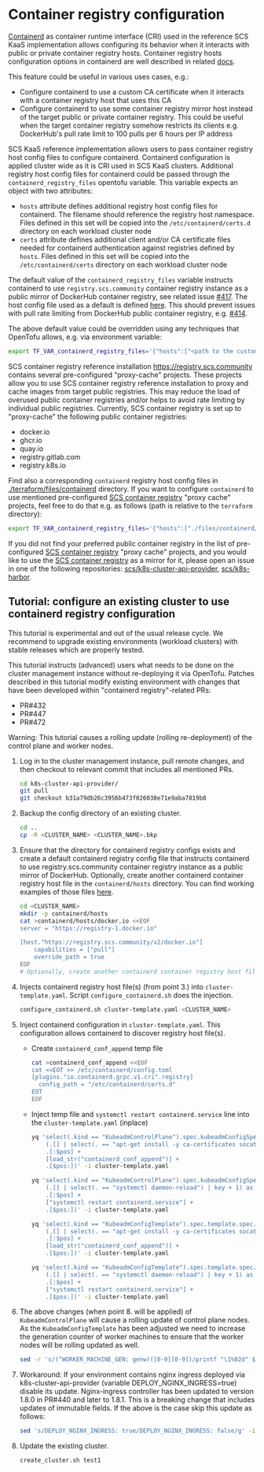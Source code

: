 # Container registry configuration

[Containerd](https://github.com/containerd/containerd) as container runtime
interface (CRI) used in the reference SCS KaaS implementation allows configuring its
behavior when it interacts with public or private container registry hosts. Container
registry hosts configuration options in containerd are well described in
related [docs](https://github.com/containerd/containerd/blob/main/docs/hosts.md).

This feature could be useful in various uses cases, e.g.:

- Configure containerd to use a custom CA certificate when it interacts with a container
  registry host that uses this CA
- Configure containerd to use some container registry mirror host instead of the target public or private container
  registry.
  This could be useful when the target container registry somehow restricts its clients e.g.
  DockerHub's pull rate limit to 100 pulls per 6 hours per IP address

SCS KaaS reference implementation allows users to pass container registry host config
files to configure containerd. Containerd configuration is applied cluster wide as it
is CRI used in SCS KaaS clusters. Additional registry host config files for containerd
could be passed through the `containerd_registry_files` opentofu variable. This variable
expects an object with two attributes:

- `hosts` attribute defines additional registry host config files for containerd.
  The filename should reference the registry host namespace. Files defined in this set
  will be copied into the `/etc/containerd/certs.d` directory on each workload cluster node
- `certs` attribute defines additional client and/or CA certificate files needed for
  containerd authentication against registries defined by `hosts`. Files defined in this
  set will be copied into the `/etc/containerd/certs` directory on each workload cluster node

The default value of the `containerd_registry_files` variable instructs containerd to use
`registry.scs.community` container registry instance as a public mirror of DockerHub
container registry, see related
issue [#417](https://github.com/SovereignCloudStack/k8s-cluster-api-provider/issues/417).
The host config file used as a default is
defined [here](https://github.com/SovereignCloudStack/k8s-cluster-api-provider/blob/main/terraform/files/containerd/docker.io).
This should prevent issues with pull rate limiting from DockerHub public container registry,
e.g. [#414](https://github.com/SovereignCloudStack/k8s-cluster-api-provider/issues/414).

The above default value could be overridden using any techniques that OpenTofu allows, e.g.
via environment variable:

```bash
export TF_VAR_containerd_registry_files='{"hosts":["<path to the custom container registry host config>"], "certs":["<path to the custom CA or client certificate>"]}'
```

SCS container registry reference installation https://registry.scs.community contains
several pre-configured "proxy-cache" projects. These projects allow you to use SCS
container registry reference installation to proxy and cache images from target public
registries. This may reduce the load of overused public container registries and/or helps
to avoid rate limiting by individual public registries.
Currently, SCS container registry is set up to "proxy-cache" the following public container registries:
- docker.io
- ghcr.io
- quay.io
- registry.gitlab.com
- registry.k8s.io

Find also a corresponding `containerd` registry host config files
in [./terraform/files/containerd](https://github.com/SovereignCloudStack/k8s-cluster-api-provider/tree/4dce164044a13b35a83690540088db2cd8457a8a/terraform/files/containerd)
directory. If you want to configure `containerd` to use mentioned
pre-configured [SCS container registry](https://registry.scs.community)
"proxy cache" projects, feel free to do that e.g. as follows (path is relative to the `terraform` directory):

```bash
export TF_VAR_containerd_registry_files='{"hosts":["./files/containerd/docker.io", "./files/containerd/ghcr.io", "./files/containerd/quay.io", "./files/containerd/registry.gitlab.com", "./files/containerd/registry.k8s.io" ]}'
```

If you did not find your preferred public container registry in the list of pre-configured
[SCS container registry](https://registry.scs.community) "proxy cache" projects, and you would like to use
the [SCS container registry](https://registry.scs.community)
as a mirror for it, please open an issue in one of the following
repositories: [scs/k8s-cluster-api-provider](https://github.com/SovereignCloudStack/k8s-cluster-api-provider),
[scs/k8s-harbor](https://github.com/SovereignCloudStack/k8s-harbor).

## Tutorial: configure an existing cluster to use containerd registry configuration

This tutorial is experimental and out of the usual release cycle. We recommend to
upgrade existing environments (workload clusters) with stable releases which are properly
tested.

This tutorial instructs (advanced) users what needs to be done on the cluster management
instance without re-deploying it via OpenTofu. Patches described in this tutorial
modify existing environment with changes that have been developed within "containerd registry"-related PRs:
- PR#432
- PR#447
- PR#472

Warning: This tutorial causes a rolling update (rolling re-deployment) of the control plane and worker nodes.

1. Log in to the cluster management instance, pull remote changes, and then checkout to relevant commit that
includes all mentioned PRs.
   ```bash
   cd k8s-cluster-api-provider/
   git pull
   git checkout b31a79db26c3956b473f026038e71e9aba7819b8
   ```

2. Backup the config directory of an existing cluster.
   ```bash
   cd ..
   cp -R <CLUSTER_NAME> <CLUSTER_NAME>.bkp
   ```

3. Ensure that the directory for containerd registry configs exists and create a default containerd registry
config file that instructs containerd to use registry.scs.community container registry
instance as a public mirror of DockerHub.
Optionally, create another containerd container registry host file in the `containerd/hosts` directory.
You can find working examples of those files [here](https://github.com/SovereignCloudStack/k8s-cluster-api-provider/tree/main/terraform/files/containerd).
   ```bash
   cd <CLUSTER_NAME>
   mkdir -p containerd/hosts
   cat >containerd/hosts/docker.io <<EOF
   server = "https://registry-1.docker.io"

   [host."https://registry.scs.community/v2/docker.io"]
       capabilities = ["pull"]
       override_path = true
   EOF
   # Optionally, create another containerd container registry host file here.
   ```

4. Injects containerd registry host file(s) (from point 3.) into `cluster-template.yaml`.
Script `configure_containerd.sh` does the injection.
   ```bash
   configure_containerd.sh cluster-template.yaml <CLUSTER_NAME>
   ```

5. Inject containerd configuration in `cluster-template.yaml`. This configuration allows
containerd to discover registry host file(s).

   - Create `containerd_conf_append` temp file
     ```bash
     cat >containerd_conf_append <<EOF
     cat <<EOT >> /etc/containerd/config.toml
     [plugins."io.containerd.grpc.v1.cri".registry]
       config_path = "/etc/containerd/certs.d"
     EOT
     EOF
     ```

   - Inject temp file and `systemctl restart containerd.service` line into the `cluster-template.yaml` (inplace)
     ```bash
     yq 'select(.kind == "KubeadmControlPlane").spec.kubeadmConfigSpec.preKubeadmCommands |= (
         (.[] | select(. == "apt-get install -y ca-certificates socat*") | key + 1) as $pos |
         .[:$pos] +
         [load_str("containerd_conf_append")] +
         .[$pos:])' -i cluster-template.yaml

     yq 'select(.kind == "KubeadmControlPlane").spec.kubeadmConfigSpec.preKubeadmCommands |= (
         (.[] | select(. == "systemctl daemon-reload") | key + 1) as $pos |
         .[:$pos] +
         ["systemctl restart containerd.service"] +
         .[$pos:])' -i cluster-template.yaml

     yq 'select(.kind == "KubeadmConfigTemplate").spec.template.spec.preKubeadmCommands |= (
         (.[] | select(. == "apt-get install -y ca-certificates socat*") | key + 1) as $pos |
         .[:$pos] +
         [load_str("containerd_conf_append")] +
         .[$pos:])' -i cluster-template.yaml

     yq 'select(.kind == "KubeadmConfigTemplate").spec.template.spec.preKubeadmCommands |= (
         (.[] | select(. == "systemctl daemon-reload") | key + 1) as $pos |
         .[:$pos] +
         ["systemctl restart containerd.service"] +
         .[$pos:])' -i cluster-template.yaml
     ```

6. The above changes (when point 8. will be applied) of `KubeadmControlPlane` will cause a rolling update of control plane nodes.
As the `KubeadmConfigTemplate` has been adjusted we need to increase the generation
counter of worker machines to ensure that the worker nodes will be rolling updated as well.
   ```bash
   sed -r 's/(^WORKER_MACHINE_GEN: genw)([0-9][0-9])/printf "\1%02d" $((\2+1))/ge' -i clusterctl.yaml
   ```

7. Workaround: If your environment contains nginx ingress deployed via k8s-cluster-api-provider
(variable DEPLOY_NGINX_INGRESS=true) disable its update. Nginx-ingress controller has
been updated to version 1.8.0 in PR#440 and later to 1.8.1. This is a breaking change that includes updates
of immutable fields. If the above is the case skip this update as follows:
   ```bash
   sed 's/DEPLOY_NGINX_INGRESS: true/DEPLOY_NGINX_INGRESS: false/g' -i clusterctl.yaml
   ```

8. Update the existing cluster.
   ```bash
   create_cluster.sh test1
   ```
